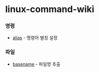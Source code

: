 # linux-command-wiki


### 명령

* [alias](https://github.com/hongsii/linux-command-wiki/blob/master/command/alias.md) - 명령어 별칭 설정

### 파일

* [basename](https://github.com/hongsii/linux-command-wiki/blob/master/file/basename.md) - 파일명 추출
